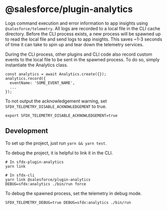 # @salesforce/plugin-analytics 

Logs command execution and error information to app insights using `@salesforce/telemetry`. All logs are recorded to a local file in the CLI cache directory. Before the CLI process exists, a new process will be spawned up to read the local file and send logs to app insights. This saves ~1-3 seconds of time it can take to spin up and tear down the telemetry services.

During the CLI process, other plugins and CLI code also record custom events to the local file to be sent in the spawned process. To do so, simply instantiate the Analytics class.

```
const analytics = await Analytics.create({});
analytics.record({
  eventName: 'SOME_EVENT_NAME',
  ...
});
```

To not output the acknowledgement warning, set `SFDX_TELEMETRY_DISABLE_ACKNOWLEDGEMENT` to true.

```
export SFDX_TELEMETRY_DISABLE_ACKNOWLEDGEMENT=true
```

## Development

To set up the project, just run `yarn && yarn test`.

To debug the project, it is helpful to link it in the CLI.

```
# In sfdx-plugin-analytics
yarn link

# In sfdx-cli
yarn link @salesforce/plugin-analytics
DEBUG=sfdx:analytics ./bin/run force
```

To debug the spawned process, set the telemetry in debug mode.

```
SFDX_TELEMETRY_DEBUG=true DEBUG=sfdx:analytics ./bin/run
```
